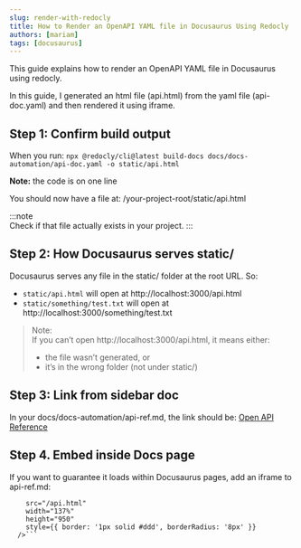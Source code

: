 ```yaml
---
slug: render-with-redocly
title: How to Render an OpenAPI YAML file in Docusaurus Using Redocly
authors: [mariam]
tags: [docusaurus]
---
```


This guide explains how to render an OpenAPI YAML file in Docusaurus using redocly.  

In this guide, I generated an html file (api.html) from the yaml file (api-doc.yaml) and then rendered it using iframe.

## Step 1: Confirm build output
When you run:
```npx @redocly/cli@latest build-docs docs/docs-automation/api-doc.yaml -o static/api.html```

**Note:** the code is on one line


You should now have a file at: 
 /your-project-root/static/api.html

:::note  
Check if that file actually exists in your project.
:::


## Step 2: How Docusaurus serves static/
Docusaurus serves any file in the static/ folder at the root URL.
So:
  - `static/api.html` will open at http://localhost:3000/api.html
  - `static/something/test.txt` will open at http://localhost:3000/something/test.txt


>Note:  
>If you can’t open http://localhost:3000/api.html, it means either:
>  - the file wasn’t generated, or
>  - it’s in the wrong folder (not under static/)




## Step 3: Link from sidebar doc
In your docs/docs-automation/api-ref.md, the link should be:
[Open API Reference](/api.html)

## Step 4. Embed inside Docs page
If you want to guarantee it loads within Docusaurus pages, add an iframe to api-ref.md:  
```  <iframe
    src="/api.html"
    width="137%"
    height="950"
    style={{ border: '1px solid #ddd', borderRadius: '8px' }}
  />```


